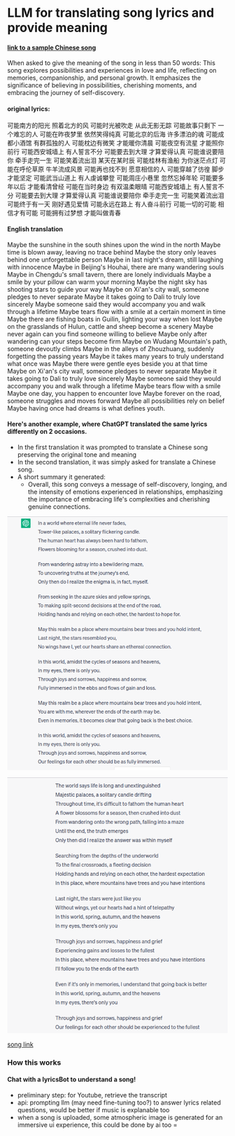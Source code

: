 # LLM for translating song lyrics and provide meaning

#### [link to a sample Chinese song](https://www.youtube.com/watch?v=sedn8HYufeg&list=RDb1jiuT1H1fI&index=3)
When asked to give the meaning of the song in less than 50 words: This song explores possibilities and experiences in love and life, reflecting on memories, companionship, and personal growth. It emphasizes the significance of believing in possibilities, cherishing moments, and embracing the journey of self-discovery.

#### original lyrics: 
可能南方的阳光 照着北方的风
可能时光被吹走 从此无影无踪
可能故事只剩下 一个难忘的人
可能在昨夜梦里 依然笑得纯真
可能北京的后海 许多漂泊的魂
可能成都小酒馆 有群孤独的人
可能枕边有微笑 才能暖你清晨
可能夜空有流星 才能照你前行
可能西安城墙上 有人誓言不分
可能要去到大理 才算爱得认真
可能谁说要陪你 牵手走完一生
可能笑着流出泪 某天在某时辰
可能桂林有渔船 为你迷茫点灯
可能在呼伦草原 牛羊流成风景
可能再也找不到 愿意相信的人
可能穿越了彷徨 脚步才能坚定
可能武当山道上 有人虔诚攀登
可能周庄小巷里 忽然忘掉年轮
可能要多年以后 才能看清曾经
可能在当时身边 有双温柔眼晴
可能西安城墙上 有人誓言不分
可能要去到大理 才算爱得认真
可能谁说要陪你 牵手走完一生
可能笑着流出泪
可能终于有一天 刚好遇见爱情
可能永远在路上 有人奋斗前行
可能一切的可能 相信才有可能
可能拥有过梦想 才能叫做青春

#### English translation
Maybe the sunshine in the south shines upon the wind in the north
Maybe time is blown away, leaving no trace behind
Maybe the story only leaves behind one unforgettable person
Maybe in last night's dream, still laughing with innocence
Maybe in Beijing's Houhai, there are many wandering souls
Maybe in Chengdu's small tavern, there are lonely individuals
Maybe a smile by your pillow can warm your morning
Maybe the night sky has shooting stars to guide your way
Maybe on Xi'an's city wall, someone pledges to never separate
Maybe it takes going to Dali to truly love sincerely
Maybe someone said they would accompany you and walk through a lifetime
Maybe tears flow with a smile at a certain moment in time
Maybe there are fishing boats in Guilin, lighting your way when lost
Maybe on the grasslands of Hulun, cattle and sheep become a scenery
Maybe never again can you find someone willing to believe
Maybe only after wandering can your steps become firm
Maybe on Wudang Mountain's path, someone devoutly climbs
Maybe in the alleys of Zhouzhuang, suddenly forgetting the passing years
Maybe it takes many years to truly understand what once was
Maybe there were gentle eyes beside you at that time
Maybe on Xi'an's city wall, someone pledges to never separate
Maybe it takes going to Dali to truly love sincerely
Maybe someone said they would accompany you and walk through a lifetime
Maybe tears flow with a smile
Maybe one day, you happen to encounter love
Maybe forever on the road, someone struggles and moves forward
Maybe all possibilities rely on belief
Maybe having once had dreams is what defines youth.


#### Here's another example, where ChatGPT translated the same lyrics differently on 2 occasions. 
- In the first translation it was prompted to translate a Chinese song preserving the original tone and meaning
- In the second translation, it was simply asked for translate a Chinese song.
- A short summary it generated: 
  - Overall, this song conveys a message of self-discovery, longing, and the intensity of emotions experienced in relationships, emphasizing the importance of embracing life's complexities and cherishing genuine connections.

![first translation](https://github.com/happinessbaby/SongLyrics/blob/main/images/%E5%B1%B1%E6%9C%89%E6%9C%A8%E5%85%AEv1.png)

![second translation](https://github.com/happinessbaby/SongLyrics/blob/main/images/%E5%B1%B1%E6%9C%89%E6%9C%A8%E5%85%AEv2.png)

[song link](https://www.youtube.com/watch?v=U-BU9OSbpnE)



### How this works
#### Chat with a lyricsBot to understand a song!
- preliminary step: for Youtube, retrieve the transcript 
- api: prompting llm (may need fine-tuning too?) to answer lyrics related questions, would be better if music is explanable too
- when a song is uploaded, some atmospheric image is generated for an immersive ui experience, this could be done by ai too
=
